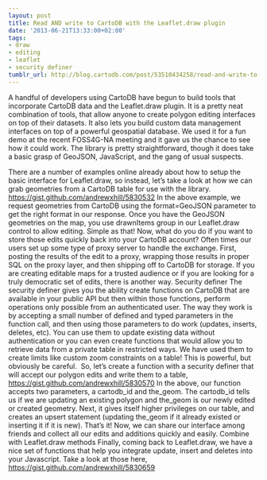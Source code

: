 ```yaml
---
layout: post
title: Read AND write to CartoDB with the Leaflet.draw plugin
date: '2013-06-21T13:33:00+02:00'
tags:
- draw
- editing
- leaflet
- security definer
tumblr_url: http://blog.cartodb.com/post/53510434258/read-and-write-to-cartodb-with-the-leaflet-draw-plugin
---
```

A handful of developers using CartoDB have begun to build tools that incorporate CartoDB data and the Leaflet.draw plugin. It is a pretty neat combination of tools, that allow anyone to create polygon editing interfaces on top of their datasets. It also lets you build custom data management interfaces on top of a powerful geospatial database. We used it for a fun demo at the recent FOSS4G-NA meeting and it gave us the chance to see how it could work. The library is pretty straightforward, though it does take a basic grasp of GeoJSON, JavaScript, and the gang of usual suspects. 

There are a number of examples online already about how to setup the basic interface for Leaflet.draw, so instead, let’s take a look at how we can grab geometries from a CartoDB table for use with the library.
https://gist.github.com/andrewxhill/5830532
In the above example, we request geometries from CartoDB using the format=GeoJSON parameter to get the right format in our response. Once you have the GeoJSON geometries on the map, you use drawnItems group in our Leaflet.draw control to allow editing.
Simple as that!
Now, what do you do if you want to store those edits quickly back into your CartoDB account? Often times our users set up some type of proxy server to handle the exchange. First, posting the results of the edit to a proxy, wrapping those results in proper SQL on the proxy layer, and then shipping off to CartoDB for storage. If you are creating editable maps for a trusted audience or if you are looking for a truly democratic set of edits, there is another way.
Security definer
The security definer gives you the ability create functions on CartoDB that are available in your public API but then within those functions, perform operations only possible from an authenticated user. The way they work is by accepting a small number of defined and typed parameters in the function call, and then using those parameters to do work (updates, inserts, deletes, etc). You can use them to update existing data without authentication or you can even create functions that would allow you to retrieve data from a private table in restricted ways. We have used them to create limits like custom zoom constraints on a table! This is powerful, but obviously be careful. 
So, let’s create a function with a security definer that will accept our polygon edits and write them to a table,
https://gist.github.com/andrewxhill/5830570
In the above, our function accepts two parameters, a cartodb_id and the_geom. The cartodb_id tells us if we are updating an existing polygon and the_geom is our newly edited or created geometry. Next, it gives itself higher privileges on our table, and creates an upsert statement (updating the_geom if it already existed or inserting it if it is new). That’s it! Now, we can share our interface among friends and collect all our edits and additions quickly and easily.
Combine with Leaflet.draw methods
Finally, coming back to Leaflet.draw, we have a nice set of functions that help you integrate update, insert and deletes into your Javascript. Take a look at those here,
https://gist.github.com/andrewxhill/5830659
